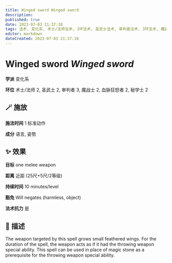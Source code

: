 ```yaml
---
title: Winged sword Winged sword
description: 
published: true
date: 2023-07-03 21:37:18
tags: 法术, 变化系, 术士/法师法术, 2环法术, 圣武士法术, 审判者法术, 3环法术, 魔战士法术, 血脉狂怒者法术, 秘学士法术
editor: markdown
dateCreated: 2023-07-03 21:37:18
---
```


# **Winged sword** *Winged sword*

**学派** 变化系 

**环位** 术士/法师 2, 圣武士 2, 审判者 3, 魔战士 2, 血脉狂怒者 2, 秘学士 2

## 🪄 施放

**施法时间** 1 标准动作

**成分** 语言, 姿势

## ✨ 效果 

**目标** one melee weapon 

**距离** 近距 (25尺+5尺/2等级)  

**持续时间** 10 minutes/level 

**豁免** Will negates (harmless, object)

**法术抗力** 是

## 📖 描述

The weapon targeted by this spell grows small feathered wings. For the duration of the spell, the weapon acts as if it had the throwing weapon special ability. This spell can be used in place of magic stone as a prerequisite for the throwing weapon special ability.
    